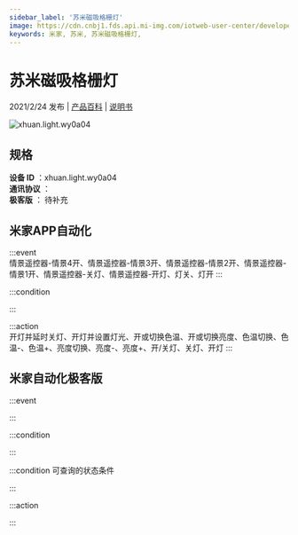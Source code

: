 ```yaml
---
sidebar_label: '苏米磁吸格栅灯'
image: https://cdn.cnbj1.fds.api.mi-img.com/iotweb-user-center/developer_1679047901981G54wRZZu.png?GalaxyAccessKeyId=AKVGLQWBOVIRQ3XLEW&Expires=9223372036854775807&Signature=Y1hetNOHrFRW9JYkiT1dwRzOcCc=
keywords: 米家, 苏米, 苏米磁吸格栅灯, 
---
```

# 苏米磁吸格栅灯

2021/2/24 发布 | [产品百科](https://home.mi.com/webapp/content/baike/product/index.html?model=xhuan.light.wy0a04/) | [说明书](https://home.mi.com/views/introduction.html?model=xhuan.light.wy0a04&region=cn)

![xhuan.light.wy0a04](https://cdn.cnbj1.fds.api.mi-img.com/iotweb-user-center/developer_1679047901981G54wRZZu.png?GalaxyAccessKeyId=AKVGLQWBOVIRQ3XLEW&Expires=9223372036854775807&Signature=Y1hetNOHrFRW9JYkiT1dwRzOcCc=)

## 规格  
> 
**设备 ID** ：xhuan.light.wy0a04  
**通讯协议** ：  
**极客版**  ： 待补充 


## 米家APP自动化  

:::event  
情景遥控器-情景4开、情景遥控器-情景3开、情景遥控器-情景2开、情景遥控器-情景1开、情景遥控器-关灯、情景遥控器-开灯、灯关、灯开
:::

:::condition  

:::

:::action   
开灯并延时关灯、开灯并设置灯光、开或切换色温、开或切换亮度、色温切换、色温-、色温+、亮度切换、亮度-、亮度+、开/关灯、关灯、开灯
:::

## 米家自动化极客版  

:::event  

:::

:::condition  

:::

:::condition 可查询的状态条件  

:::

:::action  

:::

        
